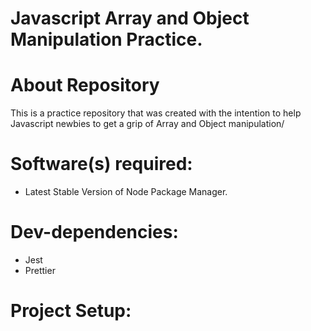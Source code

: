 # Javascript Array and Object Manipulation Practice.

# About Repository

This is a practice repository that was created with the intention to help Javascript newbies to get a grip of Array and Object manipulation/

# Software(s) required:

* Latest Stable Version of Node Package Manager.

# Dev-dependencies:

* Jest
* Prettier

# Project Setup:


